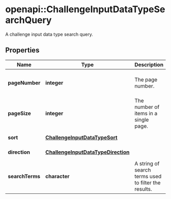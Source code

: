 # openapi::ChallengeInputDataTypeSearchQuery

A challenge input data type search query.

## Properties

| Name            | Type                                                                      | Description                                          | Notes                                |
| --------------- | ------------------------------------------------------------------------- | ---------------------------------------------------- | ------------------------------------ |
| **pageNumber**  | **integer**                                                               | The page number.                                     | [optional] [default to 0] [Min: 0]   |
| **pageSize**    | **integer**                                                               | The number of items in a single page.                | [optional] [default to 100] [Min: 1] |
| **sort**        | [**ChallengeInputDataTypeSort**](ChallengeInputDataTypeSort.md)           |                                                      | [optional] [Enum: ]                  |
| **direction**   | [**ChallengeInputDataTypeDirection**](ChallengeInputDataTypeDirection.md) |                                                      | [optional] [Enum: ]                  |
| **searchTerms** | **character**                                                             | A string of search terms used to filter the results. | [optional]                           |
